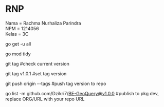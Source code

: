 # RNP
Nama	= Rachma Nurhaliza Parindra <br />
NPM		= 1214056 <br />
Kelas	= 3C <br />

go get -u all

go mod tidy

git tag                                 #check current version

git tag v1.0.1                         #set tag version

git push origin --tags                  #push tag version to repo

go list -m github.com/Dzikri7/BE-GeoQuery@v1.0.0   #publish to pkg dev, replace ORG/URL with your repo URL